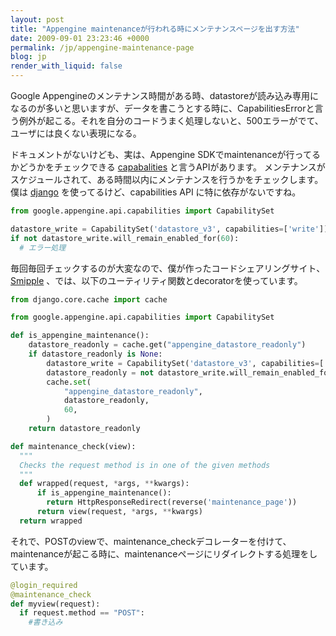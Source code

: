 ```yaml
---
layout: post
title: "Appengine maintenanceが行われる時にメンテナンスページを出す方法"
date: 2009-09-01 23:23:46 +0000
permalink: /jp/appengine-maintenance-page
blog: jp
render_with_liquid: false
---
```


Google
Appengineのメンテナンス時間がある時、datastoreが読み込み専用になるのが多いと思いますが、データを書こうとする時に、CapabilitiesErrorと言う例外が起こる。それを自分のコードうまく処理しないと、500エラーがでて、ユーザには良くない表現になる。

ドキュメントがないけども、実は、Appengine SDKでmaintenanceが行ってるかどうかをチェックできる
[capabalities](http://code.google.com/p/googleappengine/source/browse/trunk/python/google/appengine/api/capabilities/__init__.py)
と言うAPIがあります。 メンテナンスがスケジュールされて、ある時間以内にメンテナンスを行うかをチェックします。僕は
[django](http://djangoproject.jp/) を使ってるけど、capabilities API に特に依存がないですね。

```python
from google.appengine.api.capabilities import CapabilitySet

datastore_write = CapabilitySet('datastore_v3', capabilities=['write'])
if not datastore_write.will_remain_enabled_for(60):
  # エラー処理
```

毎回毎回チェックするのが大変なので、僕が作ったコードシェアリングサイト、 [Smipple](http://www.smipple.net)
、では、以下のユーティリティ関数とdecoratorを使っています。

```python
from django.core.cache import cache

from google.appengine.api.capabilities import CapabilitySet

def is_appengine_maintenance():
    datastore_readonly = cache.get("appengine_datastore_readonly")
    if datastore_readonly is None:
        datastore_write = CapabilitySet('datastore_v3', capabilities=['write'])
        datastore_readonly = not datastore_write.will_remain_enabled_for(60)
        cache.set(
            "appengine_datastore_readonly",
            datastore_readonly,
            60,
        )
    return datastore_readonly

def maintenance_check(view):
  """
  Checks the request method is in one of the given methods
  """
  def wrapped(request, *args, **kwargs):
      if is_appengine_maintenance():
        return HttpResponseRedirect(reverse('maintenance_page'))
      return view(request, *args, **kwargs)
  return wrapped
```

それで、POSTのviewで、maintenance_checkデコレーターを付けて、maintenanceが起こる時に、maintenanceページにリダイレクトする処理をしています。

```python
@login_required
@maintenance_check
def myview(request):
  if request.method == "POST":
    #書き込み
```
